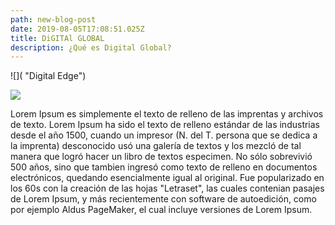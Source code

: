 ```yaml
---
path: new-blog-post
date: 2019-08-05T17:08:51.025Z
title: DiGITAl GLOBAL
description: ¿Qué es Digital Global?
---
```

![]( "Digital Edge")

![](/assets/captura-de-pantalla-2019-07-09-a-la-s-23.51.08.png)

Lorem Ipsum es simplemente el texto de relleno de las imprentas y archivos de texto. Lorem Ipsum ha sido el texto de relleno estándar de las industrias desde el año 1500, cuando un impresor (N. del T. persona que se dedica a la imprenta) desconocido usó una galería de textos y los mezcló de tal manera que logró hacer un libro de textos especimen. No sólo sobrevivió 500 años, sino que tambien ingresó como texto de relleno en documentos electrónicos, quedando esencialmente igual al original. Fue popularizado en los 60s con la creación de las hojas "Letraset", las cuales contenian pasajes de Lorem Ipsum, y más recientemente con software de autoedición, como por ejemplo Aldus PageMaker, el cual incluye versiones de Lorem Ipsum.
